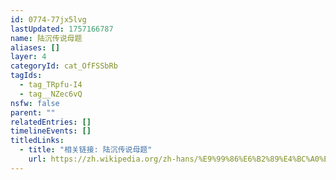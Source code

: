 ```yaml
---
id: 0774-77jx5lvg
lastUpdated: 1757166787
name: 陆沉传说母题
aliases: []
layer: 4
categoryId: cat_OfFSSbRb
tagIds:
  - tag_TRpfu-I4
  - tag__NZec6vQ
nsfw: false
parent: ""
relatedEntries: []
timelineEvents: []
titledLinks:
  - title: "相关链接: 陆沉传说母题"
    url: https://zh.wikipedia.org/zh-hans/%E9%99%86%E6%B2%89%E4%BC%A0%E8%AF%B4
---
```


